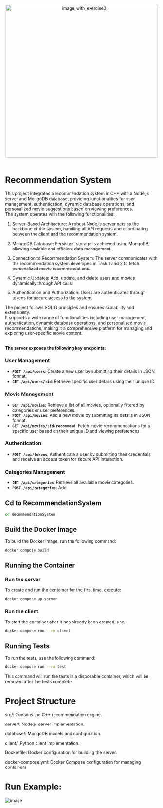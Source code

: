 <div align="center">
  <img src="https://github.com/user-attachments/assets/287abe5b-9e8d-4be0-9e79-98ce6ce3edc4" alt="image_with_exercise3" width="500">
</div>
<br>

# Recommendation System

This project integrates a recommendation system in C++ with a Node.js server and MongoDB database, providing functionalities for user management, authentication, dynamic database operations, and personalized movie suggestions based on viewing preferences. <br>
The system operates with the following functionalities:

1. Server-Based Architecture: A robust Node.js server acts as the backbone of the system, handling all API requests and coordinating between the client and the recommendation system.

2. MongoDB Database: Persistent storage is achieved using MongoDB, allowing scalable and efficient data management.

3. Connection to Recommendation System: The server communicates with the recommendation system developed in Task 1 and 2 to fetch personalized movie recommendations.

4. Dynamic Updates: Add, update, and delete users and movies dynamically through API calls.

5. Authentication and Authorization: Users are authenticated through tokens for secure access to the system.

The project follows SOLID principles and ensures scalability and extensibility.  <br>
It supports a wide range of functionalities including user management, authentication, dynamic database operations, and personalized movie recommendations, making it a comprehensive platform for managing and exploring user-specific movie content.\
<br>

**The server exposes the following key endpoints:**
### User Management

- **`POST /api/users`**: Create a new user by submitting their details in JSON format.
- **`GET /api/users/:id`**: Retrieve specific user details using their unique ID.

### Movie Management

- **`GET /api/movies`**: Retrieve a list of all movies, optionally filtered by categories or user preferences.
- **`POST /api/movies`**: Add a new movie by submitting its details in JSON format.
- **`GET /api/movies/:id/recommend`**: Fetch movie recommendations for a specific user based on their unique ID and viewing preferences.

### Authentication

- **`POST /api/tokens`**: Authenticate a user by submitting their credentials and receive an access token for secure API interaction.

### Categories Management

- **`GET /api/categories`**: Retrieve all available movie categories.
- **`POST /api/categories`**: Add 


## Cd to RecommendationSystem
```bash
cd RecommendationSystem
```

## Build the Docker Image
To build the Docker image, run the following command:
```bash
docker compose build
```

## Running the Container

### Run the server
To create and run the container for the first time, execute:
```bash
docker compose up server
```

### Run the client
To start the container after it has already been created, use:
```bash
docker compose run --rm client
```

## Running Tests
To run the tests, use the following command:
```bash
docker compose run --rm test
```
This command will run the tests in a disposable container, which will be removed after the tests complete.


 
# Project Structure
src/: Contains the C++ recommendation engine.

server/: Node.js server implementation.

database/: MongoDB models and configuration.

client/: Python client implementation.

Dockerfile: Docker configuration for building the server.

docker-compose.yml: Docker Compose configuration for managing containers.

# Run Example:
![image](https://github.com/user-attachments/assets/74dc3698-b499-4e5d-9c72-a5450c970b94)

